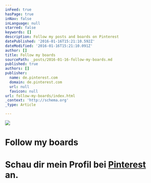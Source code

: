 ```yaml
---
inFeed: true
hasPage: true
inNav: false
inLanguage: null
starred: false
keywords: []
description: Follow my posts and boards on Pinterest
datePublished: '2016-01-16T15:21:10.592Z'
dateModified: '2016-01-16T15:21:10.091Z'
author: []
title: Follow my boards
sourcePath: _posts/2016-01-16-follow-my-boards.md
published: true
authors: []
publisher:
  name: de.pinterest.com
  domain: de.pinterest.com
  url: null
  favicon: null
url: follow-my-boards/index.html
_context: 'http://schema.org'
_type: Article

---
```

![](https://s3-us-west-2.amazonaws.com/the-grid-img/p/86ee2974e5f14a313f54f69b7f06f3d4f4805d39.gif)

# Follow my boards

# Schau dir mein Profil bei [Pinterest][0] an.

[0]: https://www.pinterest.com/skylinelady/
